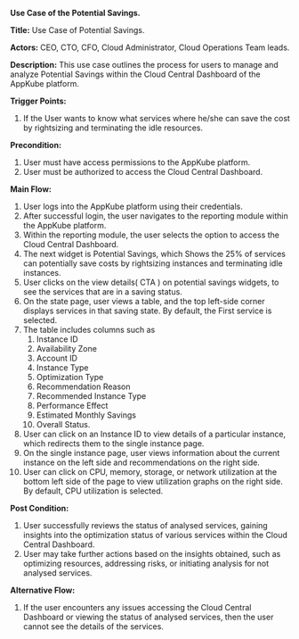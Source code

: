 **Use Case of the Potential Savings.**


**Title:** Use Case of Potential Savings.

**Actors:**  CEO, CTO, CFO, Cloud Administrator, Cloud Operations Team leads.

**Description:** This use case outlines the process for users to manage and analyze Potential Savings within the Cloud Central Dashboard of the AppKube platform.

**Trigger Points:**

1. If the User wants to know what services where he/she can save the cost by rightsizing and terminating the idle resources.

**Precondition:**

1. User must have access permissions to the AppKube platform.
1. User must be authorized to access the Cloud Central Dashboard.

**Main Flow:**

1. User logs into the AppKube platform using their credentials.
1. After successful login, the user navigates to the reporting module within the AppKube platform.
1. Within the reporting module, the user selects the option to access the Cloud Central Dashboard.
1. The next widget is Potential Savings, which Shows the 25% of services can potentially save costs by rightsizing instances and terminating idle instances.
1. User clicks on the view details( CTA ) on potential savings widgets, to see the services that are in a saving status.
1. On the state page, user views a table, and the top left-side corner displays services in that saving state. By default, the First service is selected.
1. The table includes columns such as 
   1. Instance ID
   1. Availability Zone
   1. Account ID
   1. Instance Type
   1. Optimization Type
   1. Recommendation Reason
   1. Recommended Instance Type
   1. Performance Effect
   1. Estimated Monthly Savings
   1. Overall Status.
1. User can click on an Instance ID to view details of a particular instance, which redirects them to the single instance page.
1. On the single instance page, user views information about the current instance on the left side and recommendations on the right side.
1. User can click on CPU, memory, storage, or network utilization at the bottom left side of the page to view utilization graphs on the right side. By default, CPU utilization is selected.

**Post Condition:**

1. User successfully reviews the status of analysed services, gaining insights into the optimization status of various services within the Cloud Central Dashboard.
1. User may take further actions based on the insights obtained, such as optimizing resources, addressing risks, or initiating analysis for not analysed services.

**Alternative Flow:**

1. If the user encounters any issues accessing the Cloud Central Dashboard or viewing the status of analysed services, then the user cannot see the details of the services.

